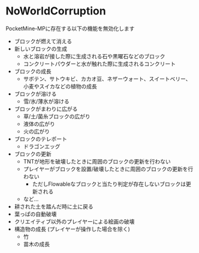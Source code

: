 # NoWorldCorruption
PocketMine-MPに存在する以下の機能を無効化します
- ブロックが燃えて消える
- 新しいブロックの生成
  - 水と溶岩が接した際に生成される石や黒曜石などのブロック
  - コンクリートパウダーと水が触れた際に生成されるコンクリート
- ブロックの成長
  - サボテン、サトウキビ、カカオ豆、ネザーウォート、スイートベリー、小麦やスイカなどの植物の成長
- ブロックが溶ける
  - 雪/氷/薄氷が溶ける
- ブロックがまわりに広がる
  - 草/土/菌糸ブロックの広がり
  - 液体の広がり
  - 火の広がり
- ブロックのテレポート
  - ドラゴンエッグ
- ブロックの更新
  - TNTが地形を破壊したときに周囲のブロックの更新を行わない
  - プレイヤーがブロックを設置/破壊したときに周囲のブロックの更新を行わない
    - ただしFlowableなブロックと当たり判定が存在しないブロックは更新される
  - など…
- 耕された土を踏んだ時に土に戻る
- 葉っぱの自動破壊
- クリエイティブ以外のプレイヤーによる絵画の破壊
- 構造物の成長 (プレイヤーが操作した場合を除く)
  - 竹
  - 苗木の成長
